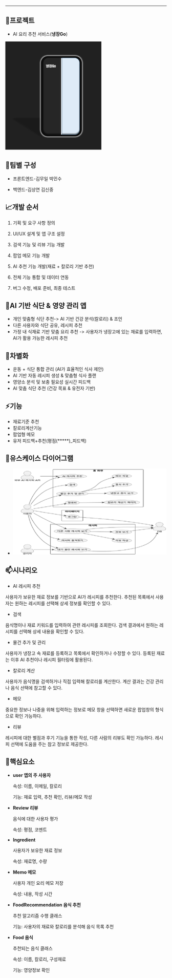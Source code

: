 ---
 ## 📱프로젝트
* AI 요리 추천 서비스(**냉장Go**)
<img src="./logo.png" alt="냉장Go 로고" width="300"/>
  
## 👯팀별 구성
* 프론트엔드-김무일 박민수

* 백엔드-김상연 김신중

  
## 📈개발 순서

1. 기획 및 요구 사항 정의

2. UI/UX 설계 및 앱 구조 설정

3. 검색 기능 및 리뷰 기능 개발

4. 팝업 메모 기능 개발

5. AI 추천 기능 개발(재료 + 칼로리 기반 추천)

6. 전체 기능 통합 및 데이터 연동

7. 버그 수정, 배포 준비, 최종 테스트


## 🧠AI 기반 식단 & 영양 관리 앱
- 개인 맞춤형 식단 추천-> AI 기반 건강 분석(칼로리) & 조언
- 다른 사용자와 식단 공유, 레시피 추천
- 가정 내 식재료 기반 맞춤 요리 추천 -> 사용자가 냉장고에 있는 재료를 입력하면, AI가 활용 가능한 레시피 추천

## 🤔차별화
* 운동 + 식단 통합 관리 (AI가 효율적인 식사 제안)
* AI 기반 자동 레시피 생성 & 맞춤형 식사 플랜
* 영양소 분석 및 보충 필요성 실시간 피드백
* AI 맞춤 식단 추천 (건강 목표 & 유전자 기반)

## ⚡기능
* 재료기준 추천
* 칼로리계산기능
* 팝업형 메모
* 유저 피드백+추천(평점(*****)_피드백)

## 🌱유스케이스 다이어그램
* ![유스케이스 다이어그램](./use_case.png)

## 📫시나리오
* AI 레시피 추천

사용자가 보유한 재료 정보를 기반으로 AI가 레시피를 추천한다. 추천된 목록에서 사용자는 원하는 레시피를 선택해 상세 정보를 확인할 수 있다.

* 검색

음식명이나 재료 키워드를 입력하여 관련 레시피를  조회한다. 검색 결과에서 원하는 레시피를 선택해 상세 내용을 확인할 수 있다.

* 물건 추가 및 관리

사용자가 냉장고 속 재료를 등록하고 목록에서 확인하거나 수정할 수 있다. 등록된 재료는 이후 AI 추천이나 레시피 필터링에 활용된다.

* 칼로리 계산

사용자가 음식명을 검색하거나 직접 입력해 칼로리를 계산한다. 계산 결과는 건강 관리나 음식 선택에 참고할 수 있다.

* 메모

중요한 정보나 나중을 위해 입력하는 정보로 메모 창을 선택하면 새로운 팝업창의 형식으로 확인 가능하다.

* 리뷰

레시피에 대한 별점과 후기 기능을 통한 작성, 다른 사람의 리뷰도 확인 가능하다. 레시피 선택에 도움을 주는 참고 정보로 제공한다.

## 🔭핵심요소
* **user 앱의 주 사용자**

  속성: 이름, 이메일, 칼로리

  기능: 재료 입력, 추천 확인, 리뷰/메모 작성

* **Review 리뷰**

  음식에 대한 사용자 평가

  속성: 평점, 코멘트

* **Ingredient**

  사용자가 보유한 재료 정보

  속성: 재료명, 수량

* **Memo 메모**

  사용자 개인 요리 메모 저장

  속성: 내용, 작성 시간

* **FoodRecommendation 음식 추천**

  추천 알고리즘 수행 클래스

  기능: 사용자의 재료와 칼로리를 분석해 음식 목록 추천

* **Food 음식**

  추천되는 음식 클래스

  속성: 이름, 칼로리, 구성재료

  기능: 영양정보 확인






